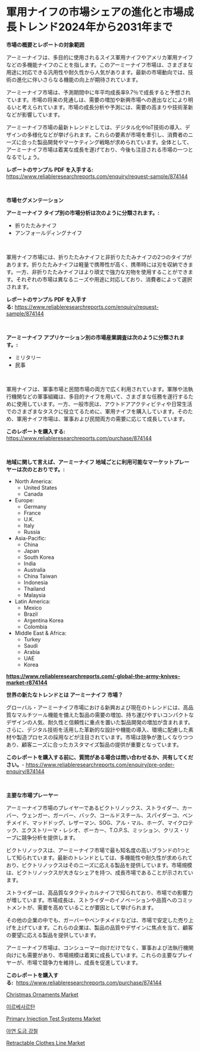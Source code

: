 <p><h1>軍用ナイフの市場シェアの進化と市場成長トレンド2024年から2031年まで</h1></p><p><strong>市場の概要とレポートの対象範囲</strong></p>
<p><p>アーミーナイフは、多目的に使用されるスイス軍用ナイフやアメリカ軍用ナイフなどの多機能ナイフのことを指します。このアーミーナイフ市場は、さまざまな用途に対応できる汎用性や耐久性から人気があります。最新の市場動向では、技術の進化に伴いさらなる機能の向上が期待されています。</p><p>アーミーナイフ市場は、予測期間中に年平均成長率9.7％で成長すると予想されています。市場の将来の見通しは、需要の増加や新興市場への進出などにより明るいと考えられています。市場の成長分析や予測には、需要の高まりや技術革新などが影響しています。</p><p>アーミーナイフ市場の最新トレンドとしては、デジタル化やIoT技術の導入、デザインの多様化などが挙げられます。これらの要素が市場を牽引し、消費者のニーズに合った製品開発やマーケティング戦略が求められています。全体として、アーミーナイフ市場は着実な成長を遂げており、今後も注目される市場の一つとなるでしょう。</p></p>
<p><strong>レポートのサンプル PDF を入手する:</strong> <a href="https://www.reliableresearchreports.com/enquiry/request-sample/874144">https://www.reliableresearchreports.com/enquiry/request-sample/874144</a></p>
<p>&nbsp;</p>
<p><strong>市場セグメンテーション</strong></p>
<p><strong>アーミーナイフ タイプ別の市場分析は次のように分類されます。:</strong></p>
<p><ul><li>折りたたみナイフ</li><li>アンフォールディングナイフ</li></ul></p>
<p>&nbsp;</p>
<p><p>軍用ナイフ市場には、折りたたみナイフと非折りたたみナイフの2つのタイプがあります。折りたたみナイフは軽量で携帯性が高く、携帯時には刃を収納できます。一方、非折りたたみナイフはより頑丈で強力な刃物を使用することができます。それぞれの市場は異なるニーズや用途に対応しており、消費者によって選択されます。</p></p>
<p><strong>レポートのサンプル PDF を入手する:</strong>&nbsp;<a href="https://www.reliableresearchreports.com/enquiry/request-sample/874144">https://www.reliableresearchreports.com/enquiry/request-sample/874144</a></p>
<p>&nbsp;</p>
<p><strong> アーミーナイフ アプリケーション別の市場産業調査は次のように分類されます。:</strong></p>
<p><ul><li>ミリタリー</li><li>民事</li></ul></p>
<p>&nbsp;</p>
<p><p>軍用ナイフは、軍事市場と民間市場の両方で広く利用されています。軍隊や法執行機関などの軍事組織は、多目的ナイフを用いて、さまざまな任務を遂行するために使用しています。一方、一般市民は、アウトドアアクティビティや日常生活でのさまざまなタスクに役立てるために、軍用ナイフを購入しています。そのため、軍用ナイフ市場は、軍事および民間両方の需要に応じて成長しています。</p></p>
<p><strong>このレポートを購入する:</strong>&nbsp; <a href="https://www.reliableresearchreports.com/purchase/874144">https://www.reliableresearchreports.com/purchase/874144</a></p>
<p>&nbsp;</p>
<p><strong>地域に関して言えば、アーミーナイフ 地域ごとに利用可能なマーケットプレーヤーは次のとおりです。:</strong></p>
<p><ul>
    <li>
        North America:
        <ul>
            <li>United States</li>
            <li>Canada</li>
        </ul>
    </li>
    <li>
        Europe:
        <ul>
            <li>Germany</li>
            <li>France</li>
            <li>U.K.</li>
            <li>Italy</li>
            <li>Russia</li>
        </ul>
    </li>
    <li>
        Asia-Pacific:
        <ul>
            <li>China</li>
            <li>Japan</li>
            <li>South Korea</li>
            <li>India</li>
            <li>Australia</li>
            <li>China Taiwan</li>
            <li>Indonesia</li>
            <li>Thailand</li>
            <li>Malaysia</li>
        </ul>
    </li>
    <li>
        Latin America:
        <ul>
            <li>Mexico</li>
            <li>Brazil</li>
            <li>Argentina Korea</li>
            <li>Colombia</li>
        </ul>
    </li>
    <li>
        Middle East & Africa:
        <ul>
            <li>Turkey</li>
            <li>Saudi</li>
            <li>Arabia</li>
            <li>UAE</li>
            <li>Korea</li>
        </ul>
    </li>
    </ul></p>
<p><strong><a href="https://www.reliableresearchreports.com/-global-the-army-knives-market-r874144">https://www.reliableresearchreports.com/-global-the-army-knives-market-r874144</a></strong>&nbsp;</p>
<p><strong>世界の新たなトレンドとは アーミーナイフ 市場？</strong></p>
<p><p>グローバル・アーミーナイフ市場における新興および現在のトレンドには、高品質なマルチツール機能を備えた製品の需要の増加、持ち運びやすいコンパクトなデザインの人気、耐久性と信頼性に重点を置いた製品開発の増加が含まれます。さらに、デジタル技術を活用した革新的な設計や機能の導入、環境に配慮した素材や製造プロセスの採用などが注目されています。市場は競争が激しくなりつつあり、顧客ニーズに合ったカスタマイズ製品の提供が重要となっています。</p></p>
<p><strong>このレポートを購入する前に、質問がある場合は問い合わせるか、共有してください。</strong>- <a href="https://www.reliableresearchreports.com/enquiry/pre-order-enquiry/874144">https://www.reliableresearchreports.com/enquiry/pre-order-enquiry/874144</a></p>
<p>&nbsp;</p>
<p><strong>主要な市場プレーヤー</strong></p>
<p><p>アーミーナイフ市場のプレイヤーであるビクトリノックス、ストライダー、カーバー、ウェンガー、ガーバー、バック、コールドスチール、スパイダーコ、ベンチメイド、マッドドッグ、レザーマン、SOG、アル・マル、ホーグ、マイクロテック、エクストリーマ・レシオ、ボーカー、T.O.P.S、ミッション、クリス・リーブに競争分析を提供します。</p><p>ビクトリノックスは、アーミーナイフ市場で最も知名度の高いブランドの1つとして知られています。最新のトレンドとしては、多機能性や耐久性が求められており、ビクトリノックスはそのニーズに応える製品を提供しています。市場規模は、ビクトリノックスが大きなシェアを持つ、成長市場であることが示されています。</p><p>ストライダーは、高品質なタクティカルナイフで知られており、市場での影響力が増しています。市場成長は、ストライダーのイノベーションや品質へのコミットメントが、需要を高めていることが要因として挙げられます。</p><p>その他の企業の中でも、ガーバーやベンチメイドなどは、市場で安定した売り上げを上げています。これらの企業は、製品の品質やデザインに焦点を当て、顧客の要望に応える製品を提供しています。</p><p>アーミーナイフ市場は、コンシューマー向けだけでなく、軍事および法執行機関向けにも需要があり、市場規模は着実に成長しています。これらの主要なプレイヤーが、市場で競争力を維持し、成長を促進しています。</p></p>
<p><strong>このレポートを購入する:</strong>&nbsp;&nbsp;<a href="https://www.reliableresearchreports.com/purchase/874144">https://www.reliableresearchreports.com/purchase/874144</a></p>
<p><p><a href="https://issuu.com/reportprime-2/docs/christmas-ornaments-market-size-2030.pptx">Christmas Ornaments Market</a></p><p><a href="https://medium.com/@willislebsack/%EC%9D%B4%EB%A5%B4%EB%B2%A0%EC%82%AC%EB%A5%B4%ED%83%84-%EC%8B%9C%EC%9E%A5-%EC%8B%9C%EC%9E%A5-cagr-%EC%8B%9C%EC%9E%A5-%EB%8F%99%ED%96%A5-%EB%B0%8F-%EC%84%B1%EC%9E%A5-%EC%A0%84%EB%9E%B5%EC%97%90-%EB%8C%80%ED%95%9C-%ED%86%B5%EC%B0%B0%EB%A0%A5-56e267f7ccef">이르베사르탄</a></p><p><a href="https://github.com/luckyshygirl/Market-Research-Report-List-4/blob/main/primary-injection-test-systems-market.md">Primary Injection Test Systems Market</a></p><p><a href="https://github.com/rcabello548/Market-Research-Report-List-1/blob/main/993708664983.md">아연 도금 강철</a></p><p><a href="https://issuu.com/reportprime-2/docs/retractable-clothes-line-market-size-2030.pptx">Retractable Clothes Line Market</a></p></p>